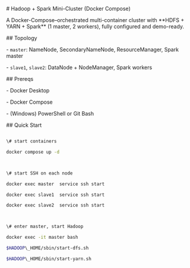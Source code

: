 \# Hadoop + Spark Mini-Cluster (Docker Compose)



A Docker-Compose–orchestrated multi-container cluster with \*\*HDFS + YARN + Spark\*\* (1 master, 2 workers), fully configured and demo-ready.



\## Topology

\- `master`: NameNode, SecondaryNameNode, ResourceManager, Spark master

\- `slave1`, `slave2`: DataNode + NodeManager, Spark workers



\## Prereqs

\- Docker Desktop

\- Docker Compose

\- (Windows) PowerShell or Git Bash



\## Quick Start

```bash

\# start containers

docker compose up -d



\# start SSH on each node

docker exec master  service ssh start

docker exec slave1  service ssh start

docker exec slave2  service ssh start



\# enter master, start Hadoop

docker exec -it master bash

$HADOOP\_HOME/sbin/start-dfs.sh

$HADOOP\_HOME/sbin/start-yarn.sh



